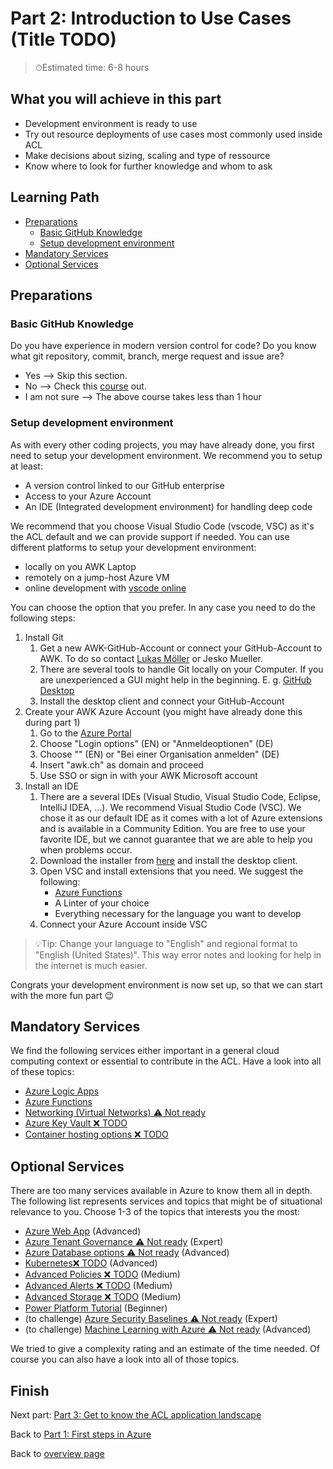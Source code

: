 # Part 2: Introduction to Use Cases (Title TODO) <!-- omit in toc -->

> ⏱Estimated time: 6-8 hours

## What you will achieve in this part <!-- omit in toc -->

* Development environment is ready to use
* Try out resource deployments of use cases most commonly used inside ACL
* Make decisions about sizing, scaling and type of ressource
* Know where to look for further knowledge and whom to ask

## Learning Path <!-- omit in toc -->

- [Preparations](#preparations)
  - [Basic GitHub Knowledge](#basic-github-knowledge)
  - [Setup development environment](#setup-development-environment)
- [Mandatory Services](#mandatory-services)
- [Optional Services](#optional-services)

## Preparations

### Basic GitHub Knowledge

Do you have experience in modern version control for code? Do you know what git repository, commit, branch, merge request and issue are?

* Yes  --> Skip this section.
* No --> Check this [course](https://lab.github.com/githubtraining/introduction-to-github) out.
* I am not sure --> The above course takes less than 1 hour

### Setup development environment

As with every other coding projects, you may have already done, you first need to setup your development environment.
We recommend you to setup at least:

* A version control linked to our GitHub enterprise
* Access to your Azure Account
* An IDE (Integrated development environment) for handling deep code

We recommend that you choose Visual Studio Code (vscode, VSC) as it's the ACL default and we can provide support if needed.
You can use different platforms to setup your development environment:

* locally on you AWK Laptop
* remotely on a jump-host Azure VM
* online development with [vscode online](https://vscode.dev/)

You can choose the option that you prefer. In any case you need to do the following steps:

1. Install Git
   1. Get a new AWK-GitHub-Account or connect your GitHub-Account to AWK. To do so contact [Lukas Möller](mailto:lukas.moeller@awk.ch) or Jesko Mueller.
   2. There are several tools to handle Git locally on your Computer. If you are unexperienced a GUI might help in the beginning. E. g. [GitHub Desktop](https://desktop.github.com/)
   3. Install the desktop client and connect your GitHub-Account
2. Create your AWK Azure Account (you might have already done this during part 1)
   1. Go to the [Azure Portal](https://portal.azure.com)
   2. Choose "Login options" (EN) or "Anmeldeoptionen" (DE)
   3. Choose "" (EN) or "Bei einer Organisation anmelden" (DE)
   4. Insert "awk.ch" as domain and proceed
   5. Use SSO or sign in with your AWK Microsoft account
3. Install an IDE
   1. There are a several IDEs (Visual Studio, Visual Studio Code, Eclipse, IntelliJ IDEA, ...). We recommend Visual Studio Code (VSC). We chose it as our default IDE as it comes with a lot of Azure extensions and is available in a Community Edition. You are free to use your favorite IDE, but we cannot guarantee that we are able to help you when problems occur.
   2. Download the installer from [here](https://code.visualstudio.com/) and install the desktop client.
   3. Open VSC and install extensions that you need. We suggest the following:
      * [Azure Functions](https://marketplace.visualstudio.com/items?itemName=ms-azuretools.vscode-azurefunctions)
      * A Linter of your choice
      * Everything necessary for the language you want to develop
   4. Connect your Azure Account inside VSC

> 💡Tip: Change your language to "English" and regional format to "English (United States)".
> This way error notes and looking for help in the internet is much easier.

Congrats your development environment is now set up, so that we can start with the more fun part 😉

## Mandatory Services

We find the following services either important in a general cloud computing context or essential to contribute in the ACL.
Have a look into all of these topics:

* [Azure Logic Apps](mandatory/logic-apps.md)
* [Azure Functions](mandatory/azure-function.md)
* [Networking (Virtual Networks) ⚠ Not ready](mandatory/networking.md)
* [Azure Key Vault ❌ TODO](/TODO.md)
* [Container hosting options ❌ TODO](mandatory/container.md)

## Optional Services

There are too many services available in Azure to know them all in depth.
The following list represents services and topics that might be of situational relevance to you.
Choose 1-3 of the topics that interests you the most:

* [Azure Web App](optional/web-app.md) (Advanced)
* [Azure Tenant Governance ⚠ Not ready](optional/tenant-governance.md) (Expert)
* [Azure Database options ⚠ Not ready](optional/databases.md) (Advanced)
* [Kubernetes❌ TODO](/TODO.md) (Advanced)
* [Advanced Policies ❌ TODO](/TODO.md) (Medium)
* [Advanced Alerts ❌ TODO](/TODO.md) (Medium)
* [Advanced Storage ❌ TODO](/TODO.md) (Medium)
* [Power Platform Tutorial](optional/power-platform.md) (Beginner)
* (to challenge) [Azure Security Baselines ⚠ Not ready](optional/security-baselines.md) (Expert)
* (to challenge) [Machine Learning with Azure ⚠ Not ready](optional/machine-learning.md) (Advanced)

We tried to give a complexity rating and an estimate of the time needed.
Of course you can also have a look into all of those topics.

## Finish <!-- omit in toc -->

Next part: [Part 3: Get to know the ACL application landscape](../part-3-awk-applications/main.md)

Back to [Part 1: First steps in Azure](../part-1-sandbox/main.md)

Back to [overview page](../main.md)
